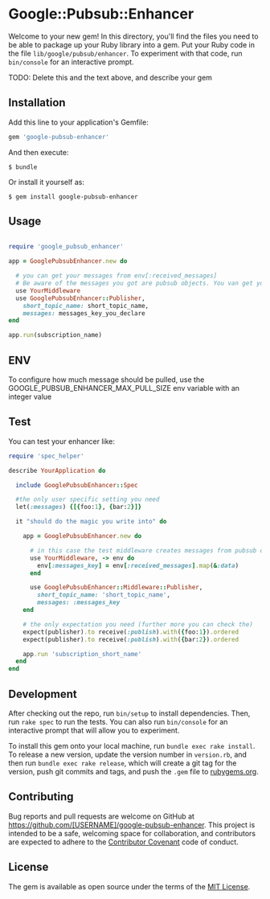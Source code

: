 # Google::Pubsub::Enhancer

Welcome to your new gem! In this directory, you'll find the files you need to be able to package up your Ruby library into a gem. Put your Ruby code in the file `lib/google/pubsub/enhancer`. To experiment with that code, run `bin/console` for an interactive prompt.

TODO: Delete this and the text above, and describe your gem

## Installation

Add this line to your application's Gemfile:

```ruby
gem 'google-pubsub-enhancer'
```

And then execute:

    $ bundle

Or install it yourself as:

    $ gem install google-pubsub-enhancer

## Usage

```ruby

require 'google_pubsub_enhancer'

app = GooglePubsubEnhancer.new do

  # you can get your messages from env[:received_messages]
  # Be aware of the messages you got are pubsub objects. You van get your messages by calling map(&:data) on it.
  use YourMiddleware
  use GooglePubsubEnhancer::Publisher,
    short_topic_name: short_topic_name,
    messages: messages_key_you_declare
end

app.run(subscription_name)

```

## ENV

To configure how much message should be pulled, use the GOOGLE_PUBSUB_ENHANCER_MAX_PULL_SIZE env variable with an integer value

## Test

You can test your enhancer like:

```ruby
require 'spec_helper'

describe YourApplication do

  include GooglePubsubEnhancer::Spec

  #the only user specific setting you need
  let(:messages) {[{foo:1}, {bar:2}]}

  it "should do the magic you write into" do

    app = GooglePubsubEnhancer.new do

      # in this case the test middleware creates messages from pubsub objects
      use YourMiddleware, -> env do
        env[:messages_key] = env[:received_messages].map(&:data)
      end

      use GooglePubsubEnhancer::Middleware::Publisher,
        short_topic_name: 'short_topic_name',
        messages: :messages_key
    end

    # the only expectation you need (further more you can check the)
    expect(publisher).to receive(:publish).with({foo:1}).ordered
    expect(publisher).to receive(:publish).with({bar:2}).ordered

    app.run 'subscription_short_name'
  end
end
```

## Development

After checking out the repo, run `bin/setup` to install dependencies. Then, run `rake spec` to run the tests. You can also run `bin/console` for an interactive prompt that will allow you to experiment.

To install this gem onto your local machine, run `bundle exec rake install`. To release a new version, update the version number in `version.rb`, and then run `bundle exec rake release`, which will create a git tag for the version, push git commits and tags, and push the `.gem` file to [rubygems.org](https://rubygems.org).

## Contributing

Bug reports and pull requests are welcome on GitHub at https://github.com/[USERNAME]/google-pubsub-enhancer. This project is intended to be a safe, welcoming space for collaboration, and contributors are expected to adhere to the [Contributor Covenant](http://contributor-covenant.org) code of conduct.


## License

The gem is available as open source under the terms of the [MIT License](http://opensource.org/licenses/MIT).
